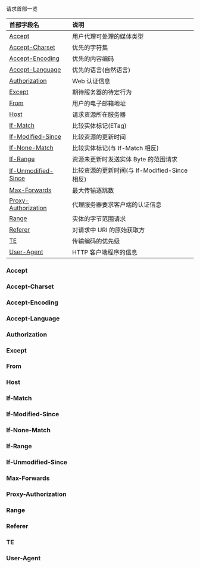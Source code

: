 
请求首部一览

|    首部字段名    | 说明   |
|:----------------|:-------|
| [Accept](#Accept) | 用户代理可处理的媒体类型 |
| [Accept-Charset](#Accept-Charset) | 优先的字符集 |
| [Accept-Encoding](#Accept-Encoding) | 优先的内容编码 |
| [Accept-Language](#Accept-Language) | 优先的语言(自然语言) |
| [Authorization](#Authorization) | Web 认证信息 |
| [Except](#Except) | 期待服务器的待定行为 |
| [From](#From) | 用户的电子邮箱地址 |
| [Host](#Host) | 请求资源所在服务器 |
| [If-Match](#If-Match) | 比较实体标记(ETag) |
| [If-Modified-Since](#If-Modified-Since) | 比较资源的更新时间 |
| [If-None-Match](#If-None-Match) | 比较实体标记(与 If-Match 相反) |
| [If-Range](#If-Range) | 资源未更新时发送实体 Byte 的范围请求 |
| [If-Unmodified-Since](#If-Unmodified-Since) | 比较资源的更新时间(与 If-Modified-Since 相反) |
| [Max-Forwards](#Max-Forwards) | 最大传输逐跳数 |
| [Proxy-Authorization](#Proxy-Authorization) | 代理服务器要求客户端的认证信息 |
| [Range](#Range) | 实体的字节范围请求 |
| [Referer](#Referer) | 对请求中 URI 的原始获取方 |
| [TE](#TE) | 传输编码的优先级 |
| [User-Agent](#User-Agent) | HTTP 客户端程序的信息 |


### Accept

### Accept-Charset

### Accept-Encoding

### Accept-Language

### Authorization

### Except

### From

### Host

### If-Match

### If-Modified-Since

### If-None-Match

### If-Range

### If-Unmodified-Since

### Max-Forwards

### Proxy-Authorization

### Range

### Referer

### TE

### User-Agent